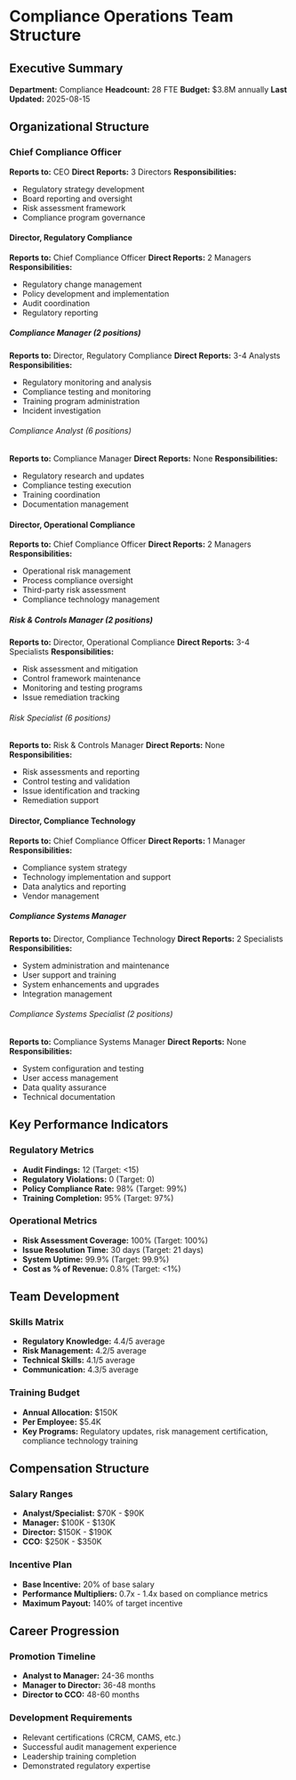 # Compliance Operations Team Structure

## Executive Summary
**Department:** Compliance
**Headcount:** 28 FTE
**Budget:** $3.8M annually
**Last Updated:** 2025-08-15

## Organizational Structure

### Chief Compliance Officer
**Reports to:** CEO
**Direct Reports:** 3 Directors
**Responsibilities:**
- Regulatory strategy development
- Board reporting and oversight
- Risk assessment framework
- Compliance program governance

#### Director, Regulatory Compliance
**Reports to:** Chief Compliance Officer
**Direct Reports:** 2 Managers
**Responsibilities:**
- Regulatory change management
- Policy development and implementation
- Audit coordination
- Regulatory reporting

##### Compliance Manager (2 positions)
**Reports to:** Director, Regulatory Compliance
**Direct Reports:** 3-4 Analysts
**Responsibilities:**
- Regulatory monitoring and analysis
- Compliance testing and monitoring
- Training program administration
- Incident investigation

###### Compliance Analyst (6 positions)
**Reports to:** Compliance Manager
**Direct Reports:** None
**Responsibilities:**
- Regulatory research and updates
- Compliance testing execution
- Training coordination
- Documentation management

#### Director, Operational Compliance
**Reports to:** Chief Compliance Officer
**Direct Reports:** 2 Managers
**Responsibilities:**
- Operational risk management
- Process compliance oversight
- Third-party risk assessment
- Compliance technology management

##### Risk & Controls Manager (2 positions)
**Reports to:** Director, Operational Compliance
**Direct Reports:** 3-4 Specialists
**Responsibilities:**
- Risk assessment and mitigation
- Control framework maintenance
- Monitoring and testing programs
- Issue remediation tracking

###### Risk Specialist (6 positions)
**Reports to:** Risk & Controls Manager
**Direct Reports:** None
**Responsibilities:**
- Risk assessments and reporting
- Control testing and validation
- Issue identification and tracking
- Remediation support

#### Director, Compliance Technology
**Reports to:** Chief Compliance Officer
**Direct Reports:** 1 Manager
**Responsibilities:**
- Compliance system strategy
- Technology implementation and support
- Data analytics and reporting
- Vendor management

##### Compliance Systems Manager
**Reports to:** Director, Compliance Technology
**Direct Reports:** 2 Specialists
**Responsibilities:**
- System administration and maintenance
- User support and training
- System enhancements and upgrades
- Integration management

###### Compliance Systems Specialist (2 positions)
**Reports to:** Compliance Systems Manager
**Direct Reports:** None
**Responsibilities:**
- System configuration and testing
- User access management
- Data quality assurance
- Technical documentation

## Key Performance Indicators

### Regulatory Metrics
- **Audit Findings:** 12 (Target: <15)
- **Regulatory Violations:** 0 (Target: 0)
- **Policy Compliance Rate:** 98% (Target: 99%)
- **Training Completion:** 95% (Target: 97%)

### Operational Metrics
- **Risk Assessment Coverage:** 100% (Target: 100%)
- **Issue Resolution Time:** 30 days (Target: 21 days)
- **System Uptime:** 99.9% (Target: 99.9%)
- **Cost as % of Revenue:** 0.8% (Target: <1%)

## Team Development

### Skills Matrix
- **Regulatory Knowledge:** 4.4/5 average
- **Risk Management:** 4.2/5 average
- **Technical Skills:** 4.1/5 average
- **Communication:** 4.3/5 average

### Training Budget
- **Annual Allocation:** $150K
- **Per Employee:** $5.4K
- **Key Programs:** Regulatory updates, risk management certification, compliance technology training

## Compensation Structure

### Salary Ranges
- **Analyst/Specialist:** $70K - $90K
- **Manager:** $100K - $130K
- **Director:** $150K - $190K
- **CCO:** $250K - $350K

### Incentive Plan
- **Base Incentive:** 20% of base salary
- **Performance Multipliers:** 0.7x - 1.4x based on compliance metrics
- **Maximum Payout:** 140% of target incentive

## Career Progression

### Promotion Timeline
- **Analyst to Manager:** 24-36 months
- **Manager to Director:** 36-48 months
- **Director to CCO:** 48-60 months

### Development Requirements
- Relevant certifications (CRCM, CAMS, etc.)
- Successful audit management experience
- Leadership training completion
- Demonstrated regulatory expertise